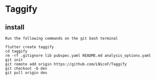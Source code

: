 # Taggify

## install

    Run the following commands on the git bash terminal
```
flutter create taggify
cd taggify
rm -rf .gitignore lib pubspec.yaml README.md analysis_options.yaml
git init
git remote add origin https://github.com/LNicoF/Taggify
git checkout -b dev
git pull origin dev
```
